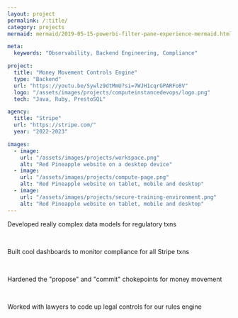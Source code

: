 ```yaml
---
layout: project
permalink: /:title/
category: projects
mermaid: mermaid/2019-05-15-powerbi-filter-pane-experience-mermaid.html

meta:
  keywords: "Observability, Backend Engineering, Compliance"

project:
  title: "Money Movement Controls Engine"
  type: "Backend"
  url: "https://youtu.be/Sywlz9dtMmU?si=7WJH1cqrGPARFo8V"
  logo: "/assets/images/projects/computeinstancedevops/logo.png"
  tech: "Java, Ruby, PrestoSQL"

agency:
  title: "Stripe"
  url: "https://stripe.com/"
  year: "2022-2023"

images:
  - image:
    url: "/assets/images/projects/workspace.png"
    alt: "Red Pineapple website on a desktop device"
  - image:
    url: "/assets/images/projects/compute-page.png"
    alt: "Red Pineapple website on tablet, mobile and desktop"
  - image:
    url: "/assets/images/projects/secure-training-environment.png"
    alt: "Red Pineapple website on tablet, mobile and desktop"
---
```


<p class="text">Developed really complex data models for regulatory txns</p>
<br />
<p class="text">Built cool dashboards to monitor compliance for all Stripe txns</p>
<br />
<p class="text">Hardened the "propose" and "commit" chokepoints for money movement</p>
<br />
<p class="text">Worked with lawyers to code up legal controls for our rules engine</p>
<br />